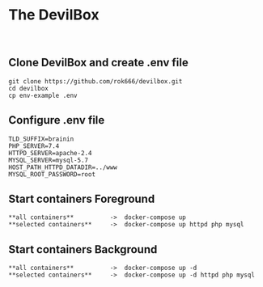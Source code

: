 <h1>The DevilBox</h1>
<br>
<h2>Clone DevilBox and create .env file</h2>

```
git clone https://github.com/rok666/devilbox.git
cd devilbox
cp env-example .env
```

<h2>Configure .env file</h2>

```
TLD_SUFFIX=brainin
PHP_SERVER=7.4
HTTPD_SERVER=apache-2.4
MYSQL_SERVER=mysql-5.7
HOST_PATH_HTTPD_DATADIR=../www
MYSQL_ROOT_PASSWORD=root
```

<h2>Start containers Foreground</h2>

```
**all containers**          ->  docker-compose up
**selected containers**     ->  docker-compose up httpd php mysql
```

<h2>Start containers Background</h2>

```
**all containers**          ->  docker-compose up -d
**selected containers**     ->  docker-compose up -d httpd php mysql
```



